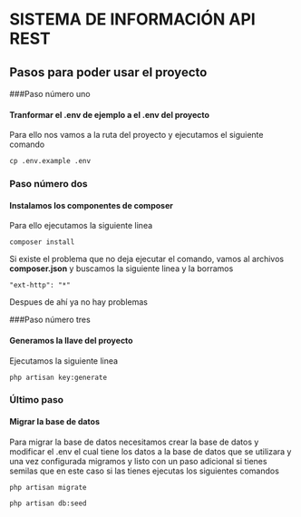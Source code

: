 # SISTEMA DE INFORMACIÓN API REST

## Pasos para poder usar el proyecto

###Paso número uno
#### Tranformar el .env de ejemplo a el .env del proyecto
Para ello nos vamos a la ruta del proyecto y ejecutamos el siguiente comando
```
cp .env.example .env
```
### Paso número dos
#### Instalamos los componentes de composer
Para ello ejecutamos la siguiente linea
```
composer install
```
Si existe el problema que no deja ejecutar el comando, vamos al archivos **composer.json**
y buscamos la siguiente linea y la borramos
```
"ext-http": "*"
```
Despues de ahí ya no hay problemas

###Paso número tres
#### Generamos la llave del proyecto
Ejecutamos la siguiente linea
```
php artisan key:generate
```

### Último paso
#### Migrar la base de datos
Para migrar la base de datos necesitamos crear la base de datos y modificar el .env el cual tiene los datos a la base de datos
que se utilizara y una vez configurada migramos y listo con un paso adicional si tienes semilas que en este caso si las tienes ejecutas los siguientes
comandos

```
php artisan migrate

php artisan db:seed
```
